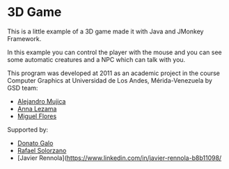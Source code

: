 # 3D Game

This is a little example of a 3D game made it with Java and JMonkey Framework.

In this example you can control the player with the mouse and you can see
some automatic creatures and a NPC which can talk with you.

This program was developed at 2011 as an academic project in the course
Computer Graphics at Universidad de Los Andes, Mérida-Venezuela by GSD team:

- [Alejandro Mujica](https://github.com/R3mmurd/)
- [Anna Lezama](https://www.linkedin.com/in/annitap4/)
- [Miguel Flores](https://www.linkedin.com/in/miguel-flores-97001966/)

Supported by:
- [Donato Galo](https://www.linkedin.com/in/dgalo88/)
- [Rafael Solorzano](https://www.linkedin.com/in/rafael-solorzano-bb196149/)
- [Javier Rennola](https://www.linkedin.com/in/javier-rennola-b8b11098/